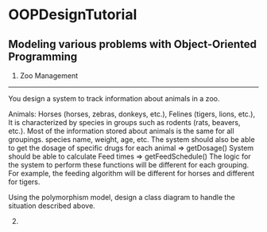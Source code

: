 # OOPDesignTutorial
Modeling various problems with Object-Oriented Programming
----------------------------------------------------------
1) Zoo Management
-----------------
You design a system to track information about animals in a zoo.

Animals:
Horses (horses, zebras, donkeys, etc.),
Felines (tigers, lions, etc.),
It is characterized by species in groups such as rodents (rats, beavers, etc.).
Most of the information stored about animals is the same for all groupings.
species name, weight, age, etc.
The system should also be able to get the dosage of specific drugs for each animal => getDosage()
System should be able to calculate Feed times => getFeedSchedule()
The logic for the system to perform these functions will be different for each grouping. For example, the feeding algorithm will be different for horses and different for tigers.

Using the polymorphism model, design a class diagram to handle the situation described above.

2)
